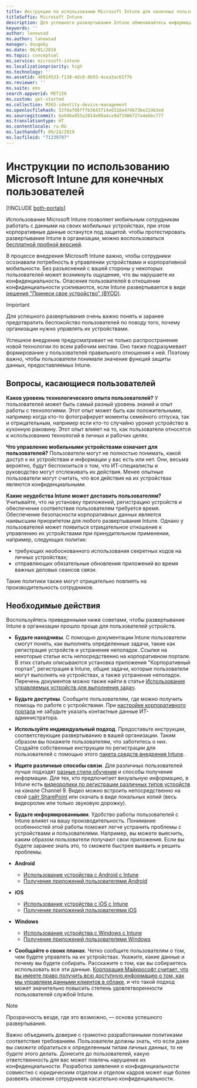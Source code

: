 ```yaml
---
title: Инструкции по использованию Microsoft Intune для конечных пользователей
titleSuffix: Microsoft Intune
description: Для успешного развертывания Intune обменивайтесь информацией с пользователями устройств.
keywords: ''
author: lenewsad
ms.author: lanewsad
manager: dougeby
ms.date: 06/01/2018
ms.topic: conceptual
ms.service: microsoft-intune
ms.localizationpriority: high
ms.technology: ''
ms.assetid: 48914533-f138-4dc0-8b93-4cea3ac61f7b
ms.reviewer: ''
ms.suite: ems
search.appverid: MET150
ms.custom: get-started
ms.collection: M365-identity-device-management
ms.openlocfilehash: 52f8af06fffb3643714ed318e474b73be21963ed
ms.sourcegitcommit: 6a946a055a2014e00a4ca9d71986727a4ebbc777
ms.translationtype: HT
ms.contentlocale: ru-RU
ms.lasthandoff: 09/24/2019
ms.locfileid: "71239797"
---
```

# <a name="how-to-educate-your-end-users-about-microsoft-intune"></a>Инструкции по использованию Microsoft Intune для конечных пользователей

[!INCLUDE [both-portals](./includes/note-for-both-portals.md)]

Использование Microsoft Intune позволяет мобильным сотрудникам работать с данными на своих мобильных устройствах, при этом корпоративные данные останутся под защитой. чтобы протестировать развертывание Intune в организации, можно воспользоваться [бесплатной пробной версией](app-sdk.md).

В процессе внедрения Microsoft Intune важно, чтобы сотрудники осознавали потребность в управлении устройствами и корпоративной мобильности. Без разъяснений с вашей стороны у некоторых пользователей может возникнуть ощущение, что вы нарушаете их конфиденциальность. Опасения пользователей в отношении конфиденциальности усиливаются, если Intune развертывается в виде [решения "Принеси свое устройство" (BYOD)](/enterprise-mobility-security/solutions/byod-design-considerations-guide).

> [!Important]
> Для успешного развертывания очень важно понять и заранее предотвратить беспокойство пользователей по поводу того, почему организации нужно управлять их устройствами.

Успешное внедрение предусматривает не только распространение новой технологии по всем рабочим местам. Оно также подразумевает формирование у пользователей правильного отношения к ней. Поэтому важно, чтобы пользователи понимали значение функций защиты данных, предоставляемых Intune. 

## <a name="things-to-consider-about-your-users"></a>Вопросы, касающиеся пользователей

__Каков уровень технологического опыта пользователей?__ У пользователей может быть самый разный уровень знаний и опыт работы с технологиями. Этот опыт может быть как положительными, например когда кто-то фотографирует моменты семейного отпуска, так и отрицательным, например если кто-то случайно уронил устройство в кухонную раковину. Этот опыт влияет на то, как пользователи относятся к использованию технологий в личных и рабочих целях.

__Что управление мобильными устройствами означает для пользователей?__ Пользователи могут не полностью понимать, какой доступ к их устройствам и информации у вас есть или нет. Они, весьма вероятно, будут беспокоиться о том, что ИТ-специалисты и руководство могут отслеживать их действия. Менее опытные пользователи могут считать, что все действия на их устройствах являются конфиденциальными. 

__Какие неудобства Intune может доставить пользователям?__  Учитывайте, что на установку приложений, регистрацию устройств и обеспечение соответствия пользователям требуется время. Обеспечение безопасности корпоративных данных является наивысшим приоритетом для любого развертывания Intune. Однако у пользователей может появиться отрицательное отношение к управлению их устройствами при принудительном применении, например, следующих политик:  
* требующих необоснованного использования секретных кодов на личных устройствах;
* отправляющих обязательные обновления приложений во время важных деловых сеансов связи.  

Такие политики также могут отрицательно повлиять на производительность сотрудников. 

## <a name="things-you-should-do"></a>Необходимые действия

Воспользуйтесь приведенными ниже советами, чтобы развертывание Intune в организации прошло проще для пользователей устройств.

* __Будьте находчивы__. С помощью документации Intune пользователи смогут понять, как выполнять определенные задачи, такие как регистрация устройств и устранение неполадок. Ссылки на некоторые статьи есть непосредственно на корпоративном портале. В этих статьях описываются установка приложения "Корпоративный портал", регистрация в Intune, общие задачи, которые пользователи могут выполнять на устройствах, а также устранение неполадок. Перечень документов можно также найти в статье [Использование управляемых устройств для выполнения задач](/intune-user-help/use-managed-devices-to-get-work-done).

* __Будьте доступны__. Сообщите пользователям, где можно получить помощь по работе с устройствами. При [настройке корпоративного портала](company-portal-customize.md) не забудьте указать контактные данные ИТ-администратора.

* __Используйте индивидуальный подход__. Предоставьте инструкции, соответствующие развертыванию в вашей организации. Таким образом вы покажете пользователям, что заботитесь о них. Создайте собственные инструкции по регистрации для пользователей с помощью этого [пакета средств внедрения Intune](https://aka.ms/IntuneAdoptionKit).

* __Ищите различные способы связи__. Для различных пользователей лучше подходят [разные стили обучения](https://www.umassd.edu/dss/resources/faculty--staff/how-to-teach-and-accommodate/how-to-accommodate-different-learning-styles/) и способы получения информации. Для тех, кто предпочитает визуальную информацию, в Intune есть [видеоролики по регистрации различных типов устройств](https://channel9.msdn.com/Series/IntuneEnrollment) на канале Channel 9. Видео можно встроить непосредственно на свой [сайт SharePoint](https://support.office.com/article/Embed-a-video-from-Office-365-Video-59e19984-c34e-4be8-889b-f6fa93910581) или скачать в виде локальных копий (весь видеоролик или только звуковую дорожку).

* __Будьте информированными__. Удобство работы пользователей с Intune влияет на вашу производительность. Понимание особенностей этой работы поможет легче устранить проблемы с устройствами и пользователями. Например, вы можете выяснить, каким образом пользователи получают свои приложения. Если вы будете заранее знать это, то сможете быстрее выявить и решить проблемы.

* **Android**
  * [Использование устройства с Android с Intune](/intune-user-help/using-your-android-device-with-intune)
  * [Получение приложений пользователями Android](end-user-apps-android.md)

* **iOS**
  * [Использование устройства с iOS с Intune](/intune-user-help/using-your-ios-device-with-intune)
  * [Получение приложений пользователями iOS](end-user-apps-ios.md)

* **Windows**
  * [Использование устройства с Windows с Intune](/intune-user-help/using-your-windows-device-with-intune)
  * [Получение приложений пользователями Windows](end-user-apps-windows.md)

* __Сообщайте о своих планах__. Четко сообщите пользователям о том, чем будете управлять на их устройствах. Укажите, какие данные и почему вы будете собирать. Расскажите о том, как вы собираетесь использовать все эти данные. [Корпорация Майкрософт считает, что вы имеете право получить всю доступную информацию о том, как мы управляем данными клиентов в облаке](https://www.microsoft.com/trustcenter/about/transparency), и что такой подход может значительно повысить степень удовлетворенности пользователей службой Intune.

>[!Note]
> Прозрачность везде, где это возможно, — основа успешного развертывания.

Важно объединить доверие с грамотно разработанными политиками соответствия требованиям. Пользователи должны знать, что если даже вы *сможете* обратиться к определенным типам личных данных, то не *будете* этого делать. Донесите до пользователей, какую ответственность для вас может повлечь нарушение их конфиденциальности. Разработка заявления о конфиденциальности совместно с юридическим отделом и отделом кадров может еще более развеять опасения сотрудников касательно конфиденциальности.
